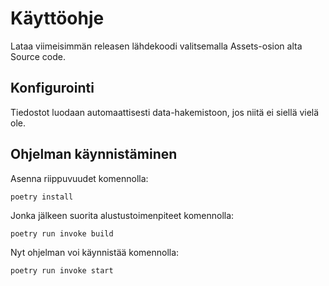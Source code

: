 # Käyttöohje

Lataa viimeisimmän releasen lähdekoodi valitsemalla Assets-osion alta Source code.

## Konfigurointi

Tiedostot luodaan automaattisesti data-hakemistoon, jos niitä ei siellä vielä ole.

## Ohjelman käynnistäminen

Asenna riippuvuudet komennolla:
```
poetry install
```
Jonka jälkeen suorita alustustoimenpiteet komennolla:
```
poetry run invoke build
```
Nyt ohjelman voi käynnistää komennolla:
```
poetry run invoke start
```

